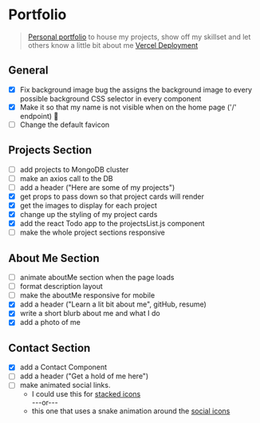 # Portfolio

> [Personal portfolio](https://personal-portfolio-cyan.vercel.app/) to house my projects, show off my skillset and let others know a little bit about me
> [Vercel Deployment](https://vercel.com/plofland/personal-portfolio/FNbipnayPjjjJtN5rCfKmqX6SE6C)
## General

- [x] Fix background image bug the assigns the background image to every possible background CSS selector in every component
- [x] Make it so that my name is not visible when on the home page ('/' endpoint) 👻
- [ ] Change the default favicon

<!-- ## Nav Bar

- [ ] Use Matt's idea to put my navBar on timeout until my Welcome animation finishes

- [ ] Replace "Home" link with a [home icon](https://material-ui.com/components/icons/)
  <br/>
  ---or---
  <br/>
- [ ] Change the nav links to a 3 bar menu icon [here](https://css-tricks.com/three-line-menu-navicon/) or [here](https://material-ui.com/components/menus/) -->

<!-- ## Welcome

- [ ] Use anime.js to get my name as a line drawing as a hero header -->

## Projects Section
- [ ] add projects to MongoDB cluster
- [ ] make an axios call to the DB
- [ ] add a header ("Here are some of my projects")
- [x] get props to pass down so that project cards will render
- [x] get the images to display for each project
- [x] change up the styling of my project cards
- [x] add the react Todo app to the projectsList.js component
- [ ] make the whole project sections responsive

## About Me Section
- [ ] animate aboutMe section when the page loads
- [ ] format description layout
- [ ] make the aboutMe responsive for mobile
- [x] add a header ("Learn a lit bit about me", gitHub, resume)
- [x] write a short blurb about me and what I do
- [x] add a photo of me

## Contact Section

- [x] add a Contact Component
- [ ] add a header ("Get a hold of me here")
- [ ] make animated social links.
  - I could use this for [stacked icons](https://www.youtube.com/watch?v=AEb_NhCHo9E&list=PL2B-ghQCJHsq1oqe0AJ9QX4tuIl1OPSZx)
    <br/>
    ---or---
    <br/>
  - this one that uses a snake animation around the [social icons](https://youtu.be/KYOYVZcZYAI?list=PL2B-ghQCJHsq1oqe0AJ9QX4tuIl1OPSZx&t=143)
